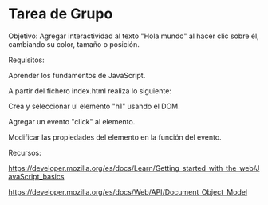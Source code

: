 # Tarea de Grupo

Objetivo: Agregar interactividad al texto "Hola mundo" al hacer clic sobre él, cambiando su color, tamaño o posición.


Requisitos:

Aprender los fundamentos de JavaScript.

A partir del fichero index.html realiza lo siguiente:

Crea y seleccionar ul elemento "h1" usando el DOM.

Agregar un evento "click" al elemento.

Modificar las propiedades del elemento en la función del evento.


Recursos:

https://developer.mozilla.org/es/docs/Learn/Getting_started_with_the_web/JavaScript_basics

https://developer.mozilla.org/es/docs/Web/API/Document_Object_Model
